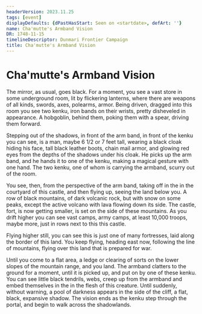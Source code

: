 ```yaml
---
headerVersion: 2023.11.25
tags: [event]
displayDefaults: {dPastHasStart: Seen on <startdate>, defArt: ''}
name: Cha'mutte's Armband Vision
DR: 1748-11-15
timelineDescriptor: Dunmari Frontier Campaign
title: Cha'mutte's Armband Vision
---
```

# Cha'mutte's Armband Vision

The mirror, as usual, goes black. For a moment, you see a vast store in some underground room, lit by flickering lanterns, where there are weapons of all kinds, swords, axes, polearms, armor. Being driven, dragged into this room you see two kenku, iron bands on their wrists, pretty disheveled in appearance. A hobgoblin, behind them, poking them with a spear, driving them forward. 

Stepping out of the shadows, in front of the arm band, in front of the kenku you can see, is a man, maybe 6 1/2 or 7 feet tall, wearing a black cloak hiding his face, tall black leather boots, chain mail armor, and glowing red eyes from the depths of the shadows under his cloak. He picks up the arm band, and he hands it to one of the kenku, making a magical gesture with one hand. The two kenku, one of whom is carrying the armband, scurry out of the room. 

You see, then, from the perspective of the arm band, taking off in the in the courtyard of this castle, and then flying up, seeing the land below you. A row of black mountains, of dark volcanic rock, but with snow on some peaks, except the active volcano with lava flowing down its side. The castle, fort, is now getting smaller, is set on the side of these mountains. As you drift higher  you can see vast camps, army camps, at least 10,000 troops, maybe more, just in rows next to this this castle.

Flying higher still, you can see this is just one of many fortresses, laid along the border of this land. You keep flying, heading east now, following the line of mountains, flying over this land that is prepared for war.

Until you come to a flat area, a ledge or clearing of sorts on the lower slopes of the mountain range, and you land. The armband clatters to the ground for a moment, until it is picked up, and put on by one of these kenku. You can see little black tendrils, webs, creep up from the armband and embed themselves in the in the flesh of this creature. Until suddenly, without warning, a pool of darkness appears in the side of the cliff, a flat, black, expansive shadow. The vision ends as the kenku step through the portal, and begin to walk across the shadowlands. 

